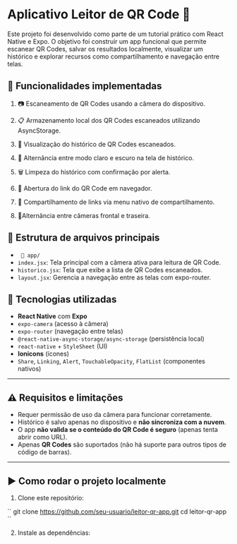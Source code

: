 
# Aplicativo Leitor de QR Code 📱

Este projeto foi desenvolvido como parte de um tutorial prático com React Native e Expo. O objetivo foi construir um app funcional que permite escanear QR Codes, salvar os resultados localmente, visualizar um histórico e explorar recursos como compartilhamento e navegação entre telas.

## 🚀 Funcionalidades implementadas

1. 📷 Escaneamento de QR Codes usando a câmera do dispositivo.

2. 📋 Armazenamento local dos QR Codes escaneados utilizando AsyncStorage.

3. 📜 Visualização do histórico de QR Codes escaneados.

4. 🌙 Alternância entre modo claro e escuro na tela de histórico.

5. 🗑 Limpeza do histórico com confirmação por alerta.

6. 🔗 Abertura do link do QR Code em navegador.

7. 🤝 Compartilhamento de links via menu nativo de compartilhamento.

8. 🔄Alternância entre câmeras frontal e traseira.


## 📂 Estrutura de arquivos principais

- ` 📁 app/`
- `index.jsx`: Tela principal com a câmera ativa para leitura de QR Code.
- `historico.jsx`: Tela que exibe a lista de QR Codes escaneados.
- `layout.jsx`: Gerencia a navegação entre as telas com expo-router.


## 🧪 Tecnologias utilizadas

- **React Native** com **Expo**
- `expo-camera` (acesso à câmera)
- `expo-router` (navegação entre telas)
- `@react-native-async-storage/async-storage` (persistência local)
- `react-native` + `StyleSheet` (UI)
- **Ionicons** (ícones)
- `Share`, `Linking`, `Alert`, `TouchableOpacity`, `FlatList` (componentes nativos)

---

## ⚠️ Requisitos e limitações

- Requer permissão de uso da câmera para funcionar corretamente.
- Histórico é salvo apenas no dispositivo e **não sincroniza com a nuvem**.
- O app **não valida se o conteúdo do QR Code é seguro** (apenas tenta abrir como URL).
- Apenas **QR Codes** são suportados (não há suporte para outros tipos de código de barras).

---

## ▶️ Como rodar o projeto localmente

1. Clone este repositório:

``
git clone https://github.com/seu-usuario/leitor-qr-app.git
cd leitor-qr-app´´


2. Instale as dependências:


